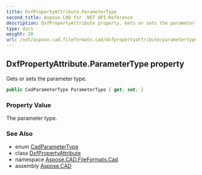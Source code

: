 ```yaml
---
title: DxfPropertyAttribute.ParameterType
second_title: Aspose.CAD for .NET API Reference
description: DxfPropertyAttribute property. Gets or sets the parameter type
type: docs
weight: 20
url: /net/aspose.cad.fileformats.cad/dxfpropertyattribute/parametertype/
---
```

## DxfPropertyAttribute.ParameterType property

Gets or sets the parameter type.

```csharp
public CadParameterType ParameterType { get; set; }
```

### Property Value

The parameter type.

### See Also

* enum [CadParameterType](../../../aspose.cad.fileformats.cad.cadconsts/cadparametertype/)
* class [DxfPropertyAttribute](../)
* namespace [Aspose.CAD.FileFormats.Cad](../../../aspose.cad.fileformats.cad/)
* assembly [Aspose.CAD](../../../)


